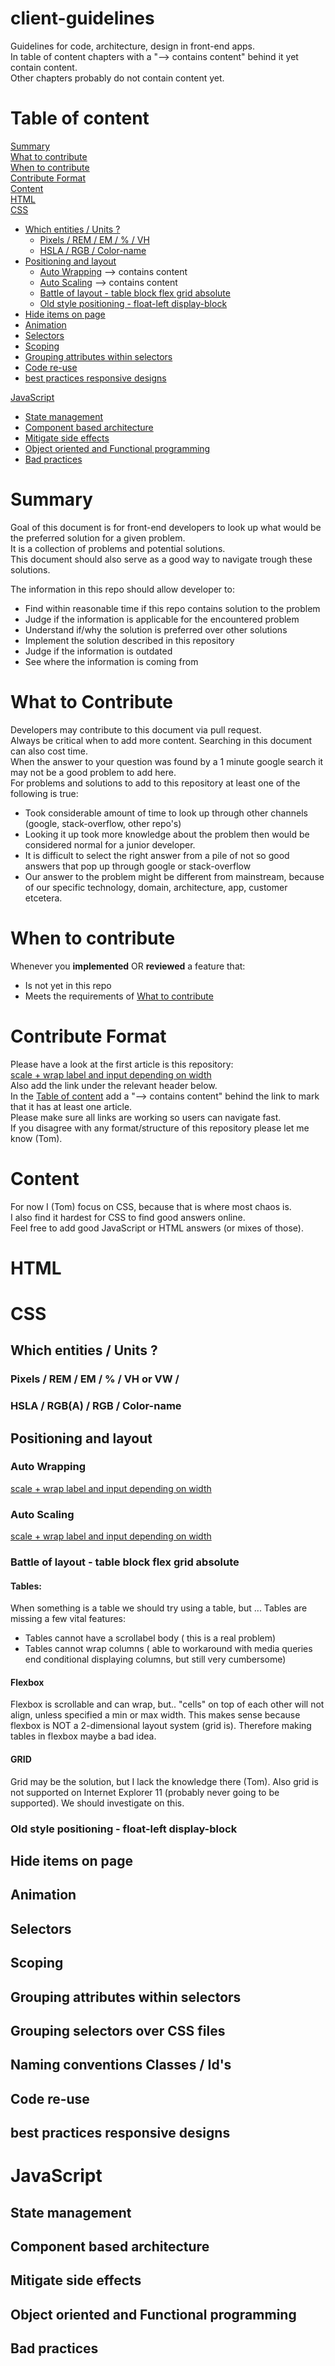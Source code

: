 # client-guidelines
Guidelines for code, architecture, design in front-end apps.  
In table of content chapters with a "--> contains content" behind it yet contain content.  
Other chapters probably do not contain content yet.  

# Table of content
[Summary](#summary)   
[What to contribute](#what-to-contribute)   
[When to contribute](#when-to-contribute)    
[Contribute Format](#contribute-format)    
[Content](#content)  
[HTML](#html)  
[CSS](#css)  

- [Which entities / Units ?](#which-entities-/-units-?)
  * [Pixels / REM / EM / % / VH](#pixels-/-rem-/-em-/-%-/-vh)
  * [HSLA / RGB / Color-name](#hsla-/-rgb-/-color-name)
- [Positioning and layout](#positioning-and-layout)
  * [Auto Wrapping](#auto-wrapping)   --> contains content
  * [Auto Scaling](#auto-scaling)    --> contains content
  * [Battle of layout - table block flex grid absolute](#battle-of-layout---table-block-flex-grid-absolute)
  * [Old style positioning - float-left display-block](#old-style-positioning---float-left-display-block)
- [Hide items on page](#hide-item-on-page)  
- [Animation](#animation)  
- [Selectors](#selectors)    
- [Scoping](#scoping)  
- [Grouping attributes within selectors](#grouping-attributes-within-selectors)  
- [Code re-use](#code-re-use)
- [best practices responsive designs](#best-practices-responsive-designs)  

[JavaScript](#javascript) 
- [State management](#state-management)  
- [Component based architecture](#component-based-architecture)  
- [Mitigate side effects](#mitigate-side-effects)   
- [Object oriented and Functional programming](#object-oriented-and-functional-programming)
- [Bad practices](#bad-practices)

# Summary
Goal of this document is for front-end developers to look up what would be the preferred solution for a given problem.  
It is a collection of problems and potential solutions.  
This document should also serve as a good way to navigate trough these solutions.  

The information in this repo should allow developer to:

- Find within reasonable time if this repo contains solution to the problem
- Judge if the information is applicable for the encountered problem
- Understand if/why the solution is preferred over other solutions
- Implement the solution described in this repository
- Judge if the information is outdated
- See where the information is coming from

#  What to Contribute
Developers may contribute to this document via pull request.  
Always be critical when to add more content.
Searching in this document can also cost time.  
When the answer to your question was found by a 1 minute google search it may not be a good problem to add here.  
For problems and solutions to add to this repository at least one of the following is true:

- Took considerable amount of time to look up through other channels (google, stack-overflow, other repo's)
- Looking it up took more knowledge about the problem then would be considered normal for a junior developer.
- It is difficult to select the right answer from a pile of not so good answers that pop up through google or stack-overflow
- Our answer to the problem might be different from mainstream, because of our specific technology, domain, architecture, app, customer etcetera.

# When to contribute
Whenever you **implemented** OR **reviewed** a feature that:  
- Is not yet in this repo  
- Meets the requirements of [What to contribute](#what-to-contribute)


# Contribute Format

Please have a look at the first article is this repository:  
[scale + wrap label and input depending on width](./code/wrap_label_input/README.md)  
Also add the link under the relevant header below.  
In the [Table of content](#table-of-content) add a "--> contains content" behind the link to mark that it has at least one article.  
Please make sure all links are working so users can navigate fast.  
If you disagree with any format/structure of this repository please let me know (Tom).  

# Content
For now I (Tom) focus on CSS, because that is where most chaos is.  
I also find it hardest for CSS to find good answers online.  
Feel free to add good JavaScript or HTML answers (or mixes of those).  
# HTML
# CSS
## Which entities / Units ?
### Pixels / REM / EM / % / VH or VW / 
### HSLA / RGB(A) / RGB / Color-name
## Positioning and layout
### Auto Wrapping
[scale + wrap label and input depending on width](./code/wrap_label_input/README.md)
### Auto Scaling
[scale + wrap label and input depending on width](./code/wrap_label_input/README.md)
### Battle of layout - table block flex grid absolute
#### Tables:
When something is a table we should try using a table, but ...
Tables are missing a few vital features:

- Tables cannot have a scrollabel body ( this is a real problem)
- Tables cannot wrap columns ( able to workaround with media queries end conditional displaying columns, but still very cumbersome)
#### Flexbox
Flexbox is scrollable and can wrap, but..
"cells" on top of each other will not align, unless specified a min or max width.
This makes sense because flexbox is NOT a 2-dimensional layout system (grid is).
Therefore making tables in flexbox maybe a bad idea.

#### GRID
Grid may be the solution, but I lack the knowledge there (Tom).
Also grid is not supported on Internet Explorer 11 (probably never going to be supported).
We should investigate on this.


### Old style positioning - float-left display-block
## Hide items on page
## Animation
## Selectors
## Scoping
## Grouping attributes within selectors
## Grouping selectors over CSS files
## Naming conventions Classes / Id's
## Code re-use
## best practices responsive designs
# JavaScript
## State management
## Component based architecture
## Mitigate side effects
## Object oriented and Functional programming
## Bad practices


